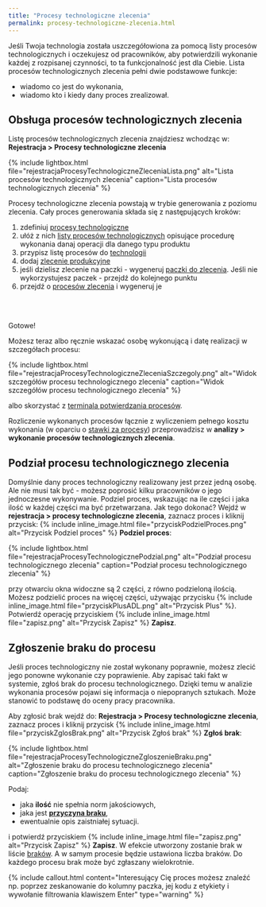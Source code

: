 ```yaml
---
title: "Procesy technologiczne zlecenia"
permalink: procesy-technologiczne-zlecenia.html
---
```


Jeśli Twoja technologia została uszczegółowiona za pomocą listy procesów technologicznych i oczekujesz od pracowników, aby potwierdzili wykonanie każdej z rozpisanej czynności, to ta funkcjonalność jest dla Ciebie. Lista procesów technologicznych zlecenia pełni dwie podstawowe funkcje:
- wiadomo co jest do wykonania,
- wiadomo kto i kiedy dany proces zrealizował.

## Obsługa procesów technologicznych zlecenia

Listę procesów technologicznych zlecenia znajdziesz wchodząc w: **Rejestracja > Procesy technologiczne zlecenia** 

{% include lightbox.html file="rejestracjaProcesyTechnologiczneZleceniaLista.png" alt="Lista procesów technologicznych zlecenia" caption="Lista procesów technologicznych zlecenia" %}

Procesy technologiczne zlecenia powstają w trybie generowania z poziomu zlecenia. Cały proces generowania składa się z następujących kroków:

1. zdefiniuj [procesy technologiczne](/procesy-technologiczne)
2. ułóż z nich [listy procesów technologicznych](/listy-procesow) opisujące procedurę wykonania danaj operacji dla danego typu produktu
3. przypisz listę procesów do [technologii](/technologie-szczegoly.html#zakładka-procesy)
4. dodaj [zlecenie produkcyjne](/zlecenia-produkcyjne)
5. jeśli dzielisz zlecenie na paczki - wygeneruj [paczki do zlecenia](/paczki-w-zleceniu). Jeśli nie wykorzystujesz paczek - przejdź do kolejnego punktu
6. przejdź o [procesów zlecenia](/procesy-zlecenia) i wygeneruj je

<br/>
<br/>

Gotowe!

Możesz teraz albo ręcznie wskazać osobę wykonującą i datę realizacji w szczegółach procesu:

{% include lightbox.html file="rejestracjaProcesyTechnologiczneZleceniaSzczegoly.png" alt="Widok szczegółów procesu technologicznego zlecenia" caption="Widok szczegółów procesu technologicznego zlecenia" %}

albo skorzystać z [terminala potwierdzania procesów](terminal-potwierdzania-procesow).

Rozliczenie wykonanych procesów łącznie z wyliczeniem pełnego kosztu wykonania (w oparciu o [stawki za procesy](/stawki-za-procesy)) przeprowadzisz w **analizy > wykonanie procesów technologicznych zlecenia**.

## Podział procesu technologicznego zlecenia

Domyślnie dany proces technologiczny realizowany jest przez jedną osobę. Ale nie musi tak być - możesz poprosić kilku pracowników o jego jednoczesne wykonywanie. Podziel proces, wskazując na ile części i jaka ilość w każdej części ma być przetwarzana. Jak tego dokonać? Wejdź w **rejestracja > procesy technologiczne zlecenia**, zaznacz proces i kliknij przycisk: {% include inline_image.html file="przyciskPodzielProces.png" alt="Przycisk Podziel proces" %} **Podziel proces**:

{% include lightbox.html file="rejestracjaProcesyTechnologicznePodzial.png" alt="Podział procesu technologicznego zlecenia" caption="Podział procesu technologicznego zlecenia" %}

przy otwarciu okna widoczne są 2 części, z równo podzieloną ilością. Możesz podzielić proces na więcej części, używając przycisku {% include inline_image.html file="przyciskPlusADL.png" alt="Przycisk Plus" %}. Potwierdź operację przyciskiem {% include inline_image.html file="zapisz.png" alt="Przycisk Zapisz" %} **Zapisz**.

## Zgłoszenie braku do procesu

Jeśli proces technologiczny nie został wykonany poprawnie, możesz zlecić jego ponowne wykonanie czy poprawienie. Aby zapisać taki fakt w systemie, zgłoś brak do procesu technologicznego. Dzięki temu w analizie wykonania procesów pojawi się informacja o niepopranych sztukach. Może stanowić to podstawę do oceny pracy pracownika.

Aby zgłosić brak wejdź do: **Rejestracja > Procesy technologiczne zlecenia**, zaznacz proces i kliknij przycisk {% include inline_image.html file="przyciskZglosBrak.png" alt="Przycisk Zgłoś brak" %} **Zgłoś brak**:

{% include lightbox.html file="rejestracjaProcesyTechnologiczneZgloszenieBraku.png" alt="Zgłoszenie braku do procesu technologicznego zlecenia" caption="Zgłoszenie braku do procesu technologicznego zlecenia" %}

Podaj:
- jaka **ilość** nie spełnia norm jakościowych,
- jaka jest **[przyczyna braku](/slowniki)**,
- ewentualnie opis zaistniałej sytuacji.

i potwierdź przyciskiem {% include inline_image.html file="zapisz.png" alt="Przycisk Zapisz" %} **Zapisz**. W efekcie utworzony zostanie brak w liście [braków](/braki-do-procesow). A w samym procesie będzie ustawiona liczba braków. Do każdego procesu brak może być zgłaszany wielokrotnie.

{% include callout.html content="Interesujący Cię proces możesz znaleźć np. poprzez zeskanowanie do kolumny paczka, jej kodu z etykiety i wywołanie filtrowania klawiszem Enter" type="warning" %}